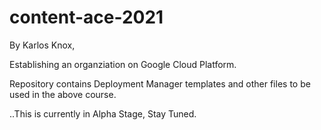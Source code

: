 # content-ace-2021

By Karlos Knox, 

Establishing an organziation on Google Cloud Platform.

Repository contains Deployment Manager templates and other files to be used in the above course.

..This is currently in Alpha Stage, Stay Tuned.

